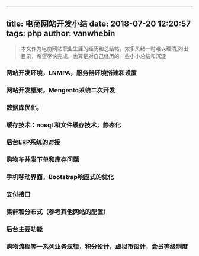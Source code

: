 
---
title: 电商网站开发小结
date: 2018-07-20 12:20:57
tags: php
author: vanwhebin
---
> 本文作为电商网站职业生涯的经历和总结帖，太多头绪一时难以理清,列出目录，希望尽快完成，也算是对自己经历的一些小小总结和沉淀





### 网站开发环境，LNMPA，服务器环境搭建和设置
### 网站开发框架，Mengento系统二次开发
### 数据库优化，
### 缓存技术：nosql 和文件缓存技术，静态化
### 后台ERP系统的对接
### 购物车并发下单和库存问题
### 手机移动界面，Bootstrap响应式的优化
### 支付接口
### 集群和分布式（参考其他网站的配置）
### 后台主要功能
### 购物流程等一系列业务逻辑，积分设计，虚拟币设计，会员等级制度